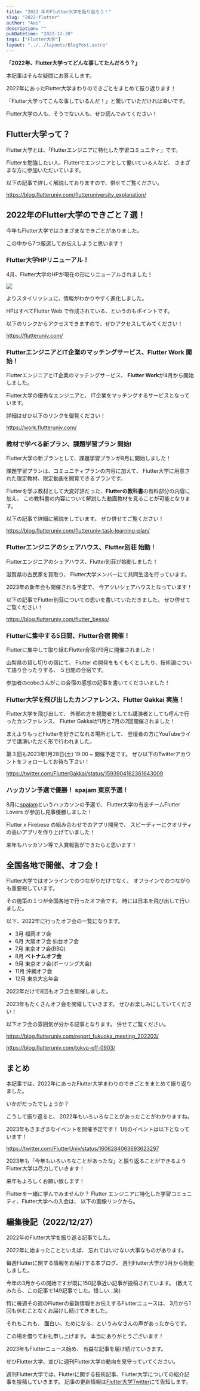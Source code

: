 ```yaml
---
title: "2022 年のFlutter大学を振り返ろう！"
slug: "2022-flutter"
author: "Aoi"
description: ""
pubDatetime: "2022-12-30"
tags: ["Flutter大学"]
layout: "../../layouts/BlogPost.astro"
---
```


**「2022年、Flutter大学ってどんな事してたんだろう？」**

本記事はそんな疑問にお答えします。

2022年にあったFlutter大学まわりのできごとをまとめて振り返ります！

「Flutter大学ってこんな事しているんだ！」と驚いていただければ幸いです。

Flutter大学の人も、そうでない人も、ぜひ読んでみてください！

## Flutter大学って？

Flutter大学とは、「Flutterエンジニアに特化した学習コミュニティ」です。

Flutterを勉強したい人、Flutterでエンジニアとして働いている人など、
さまざまな方に参加いただいています。

以下の記事で詳しく解説しておりますので、併せてご覧ください。

https://blog.flutteruniv.com/flutteruniversity_explanation/

## 2022年のFlutter大学のできごと７選！

今年もFlutter大学ではさまざまなできごとがありました。

この中から7つ厳選してお伝えしようと思います！

### Flutter大学HPリニューアル！

4月、Flutter大学のHPが現在の形にリニューアルされました！

![](/images/wp-content/uploads/2022/12/スクリーンショット-2022-12-27-21.42.26-1024x453.webp)

よりスタイリッシュに、情報がわかりやすく進化しました。

HPはすべてFlutter Web で作成されている、というのもポイントです。

以下のリンクからアクセスできますので、ぜひアクセスしてみてください！

https://flutteruniv.com/

### FlutterエンジニアとIT企業のマッチングサービス、Flutter Work 開始！

FlutterエンジニアとIT企業のマッチングサービス、
**Flutter Work**が4月から開始しました。

Flutter大学の優秀なエンジニアと、
IT企業をマッチングするサービスとなっています。

詳細はぜひ以下のリンクを御覧ください！

https://work.flutteruniv.com/

### 教材で学べる新プラン、課題学習プラン 開始!

Flutter大学の新プランとして、課題学習プランが8月に開始しました！

課題学習プランは、コミュニティプランの内容に加えて、
Flutter大学に用意された限定教材、限定動画を閲覧できるプランです。

Flutterを学ぶ教材として大変好評だった、**Flutterの教科書**の有料部分の内容に加え、
この教科書の内容について解説した動画教材を見ることが可能となります。

以下の記事で詳細に解説をしています。
ぜひ併せてご覧ください！

https://blog.flutteruniv.com/flutteruniv-task-learning-plan/

### Flutterエンジニアのシェアハウス、Flutter別荘 始動！

Flutterエンジニアのシェアハウス、Flutter別荘が始動しました！

滋賀県の古民家を買取り、
Flutter大学メンバーにて共同生活を行っています。

2023年の新年会も開催される予定で、
今アツいシェアハウスとなっています！

以下の記事でFlutter別荘についての思いを書いていただきました。
ぜひ併せてご覧ください！

https://blog.flutteruniv.com/flutter_besso/

### Flutterに集中する5日間、Flutter合宿 開催！

Flutterに集中して取り組むFlutter合宿が9月に開催されました！

山梨県の貸し切りの宿にて、
Flutter の開発をもくもくとしたり、技術論について語り合ったりする、
５日間の合宿です。

参加者のcoboさんがこの合宿の感想の記事を書いてくださいました！

### Flutter大学を飛び出したカンファレンス、Flutter Gakkai 実施！

Flutter大学を飛び出して、
外部の方を視聴者としても講演者としても呼んで行ったカンファレンス、
Flutter Gakkaiが1月と7月の2回開催されました！

まえよりもっとFlutterを好きになれる場所として、
登壇者の方にYouTubeライブで講演いただく形で行われました。

第３回も2023年1月28日(土) 19:00 ~ 開催予定です。
ぜひ以下のTwitterアカウントをフォローしてお待ち下さい！

https://twitter.com/FlutterGakkai/status/1593904162361643009

### ハッカソン予選で優勝！ spajam 東京予選！

8月に[spajam](https://www.spajam.jp/)というハッカソンの予選で、
Flutter大学の有志チームFlutter Lovers が参加し見事優勝しました！

Flutter x Firebese の組み合わせでのアプリ開発で、
スピーディーにクオリティの高いアプリを作り上げていました！

来年もハッカソン等で入賞報告ができたらと思います！

## 全国各地で開催、オフ会！

Flutter大学ではオンラインでのつながりだけでなく、
オフラインでのつながりも重要視しています。

その施策の１つが全国各地で行ったオフ会です。
時には日本を飛び出して行いました。

以下、2022年に行ったオフ会の一覧になります。

- 3月
福岡オフ会
- 6月
大阪オフ会
仙台オフ会
- 7月
東京オフ会(BBQ)
- 8月
**ベトナムオフ会**
- 9月
東京オフ会(ボーリング大会)
- 11月
沖縄オフ会
- 12月
東京大忘年会

2022年だけで8回もオフ会を開催しました。

2023年もたくさんオフ会を開催していきます。
ぜひお楽しみにしていてください！

以下オフ会の雰囲気が分かる記事となります。
併せてご覧ください。

https://blog.flutteruniv.com/report_fukuoka_meeting_202203/

https://blog.flutteruniv.com/tokyo-off-0903/

## まとめ

本記事では、2022年にあったFlutter大学まわりのできごとをまとめて振り返りました。

いかがだったでしょうか？

こうして振り返ると、
2022年もいろいろなことがあったことがわかりますね。

2023年もさまざまなイベントを開催予定です！
1月のイベントは以下となっています！

https://twitter.com/FlutterUniv/status/1606284063693623297

2023年も「今年もいろいろなことがあったな」と振り返ることができるよう
Flutter大学は尽力していきます！

来年もよろしくお願い致します！

Flutterを一緒に学んでみませんか？
Flutter エンジニアに特化した学習コミュニティ、Flutter大学への入会は、
以下の画像リンクから。

## 編集後記（2022/12/27）

2022年のFlutter大学を振り返る記事でした。

2022年に始まったことといえば、
忘れてはいけない大事なものがあります。

毎週Flutterに関する情報をお届けする本ブログ、
週刊Flutter大学が3月から始動しました。

今年の3月からの開始ですが既に150記事近い記事が投稿されています。
(数えてみたら、この記事で149記事でした。惜しい...笑)

特に毎週その週のFlutterの最新情報をお伝えするFlutterニュースは、
3月から1回も休むことなくお届けし続けてきました。

それもこれも、
面白い、ためになる、というみなさんの声があったからです。

この場を借りてお礼申し上げます。
本当にありがとうございます！

2023年もFlutterニュース始め、
有益な記事を届け続けていきます。

ぜひFlutter大学、並びに週刊Flutter大学の動向を見守っていてください。

週刊Flutter大学では、Flutterに関する技術記事、Flutter大学についての紹介記事を投稿していきます。
記事の更新情報は[Flutter大学Twitter](https://twitter.com/FlutterUniv)にて告知します。
